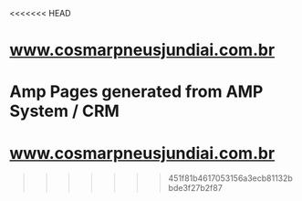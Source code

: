 <<<<<<< HEAD
# www.cosmarpneusjundiai.com.br
Amp Pages generated from AMP System / CRM
=======
# www.cosmarpneusjundiai.com.br
>>>>>>> 451f81b4617053156a3ecb81132bbde3f27b2f87
